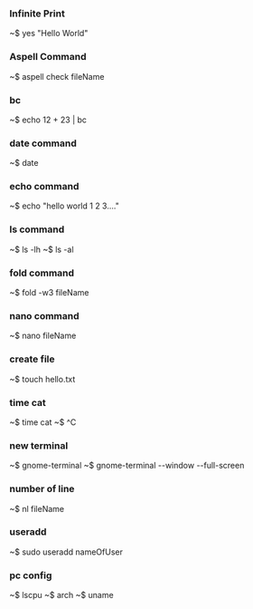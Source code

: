 ### Infinite Print
~$ yes "Hello World"

### Aspell Command
~$ aspell check fileName

### bc 
~$ echo 12 + 23 | bc

### date command
~$ date

### echo command
~$ echo "hello world 1 2 3...."

### ls command
~$ ls -lh
~$ ls -al

### fold command
~$ fold -w3 fileName

### nano command
~$ nano fileName

### create file
~$ touch hello.txt

### time cat
~$ time cat
~$ ^C

### new terminal
~$ gnome-terminal
~$ gnome-terminal --window --full-screen

### number of line
~$ nl fileName

### useradd
~$ sudo useradd nameOfUser

### pc config
~$ lscpu
~$ arch
~$ uname